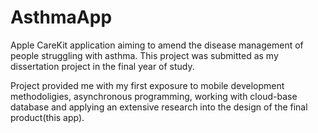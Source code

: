 # AsthmaApp

Apple CareKit application aiming to amend the disease management of people struggling with asthma. 
This project was submitted as my dissertation project in the final year of study. 

Project provided me with my first exposure to mobile development methodoligies, asynchronous programming, 
working with cloud-base database and applying an extensive research into the design of the final product(this app).


